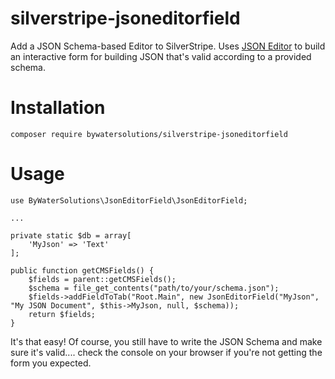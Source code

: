 # silverstripe-jsoneditorfield
Add a JSON Schema-based Editor to SilverStripe.  Uses [JSON Editor](https://github.com/json-editor/json-editor) to build an interactive form for building JSON that's valid according to a provided schema.

# Installation
```
composer require bywatersolutions/silverstripe-jsoneditorfield
```

# Usage

```
use ByWaterSolutions\JsonEditorField\JsonEditorField;

...

private static $db = array[
    'MyJson' => 'Text'
];

public function getCMSFields() {
    $fields = parent::getCMSFields();
    $schema = file_get_contents("path/to/your/schema.json");
    $fields->addFieldToTab("Root.Main", new JsonEditorField("MyJson", "My JSON Document", $this->MyJson, null, $schema));
    return $fields;
}
```
It's that easy!  Of course, you still have to write the JSON Schema and make sure it's valid.... check the console on your browser if you're not getting the form you expected.
